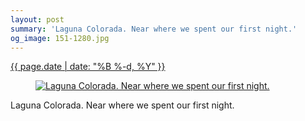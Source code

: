 ```yaml
---
layout: post
summary: 'Laguna Colorada. Near where we spent our first night.'
og_image: 151-1280.jpg
---
```


<div class="post">
 <time>
  <a href="/151">
   {{ page.date | date: "%B %-d, %Y" }}
  </a>
 </time>
 <a href="/151">
  <figure data-taken="11/8/2013">
   <img alt="Laguna Colorada. Near where we spent our first night." sizes="(min-width: 700px) 50vw, calc(100vw - 2rem)" src="{{ site.assets_url }}/151-640.jpg" srcset="{{ site.assets_url }}/151-1280.jpg 1280w, {{ site.assets_url }}/151-960.jpg 960w, {{ site.assets_url }}/151-640.jpg 640w, {{ site.assets_url }}/151-320.jpg 320w"/>
  </figure>
 </a>
 <span>
  Laguna Colorada. Near where we spent our first night.
 </span>
</div>

